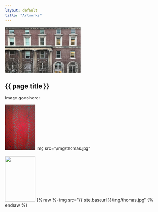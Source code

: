 ```yaml
---
layout: default
title: "Artworks"
---
```

<img src="/pulitzer.jpg" width="250" height="150"/>

## {{ page.title }} ##

Image goes here:

<img src="/img/thomas.jpg" width="100" height="150"/>
<text>img src="/img/thomas.jpg"</text>
<br><br>
<img src="{{ site.baseurl }}/img/thomas.jpg" width="100" height="150"/>
{% raw %}
<text>img src="{{ site.baseurl }}/img/thomas.jpg"</text>
{% endraw %}
